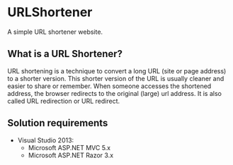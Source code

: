 URLShortener
============

A simple URL shortener website.

What is a URL Shortener?
--------------------

URL shortening is a technique to convert a long URL (site or page address) to a shorter version. This shorter version of the URL is usually cleaner and easier to share or remember. When someone accesses the shortened address, the browser redirects to the original (large) url address. It is also called URL redirection or URL redirect.

Solution requirements
----------------
+ Visual Studio 2013:
   + Microsoft ASP.NET MVC 5.x
   + Microsoft ASP.NET Razor 3.x
